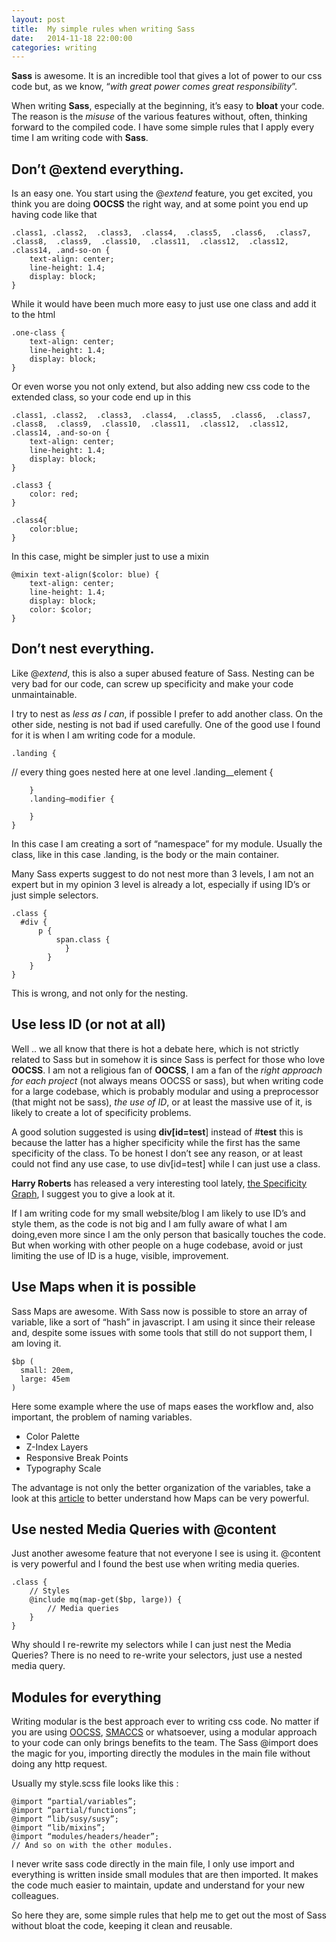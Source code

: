 ```yaml
---
layout: post
title:  My simple rules when writing Sass
date:   2014-11-18 22:00:00
categories: writing
---
```


**Sass** is awesome. It is an incredible tool that gives a lot of power to our css code but, as we know, “*with great power comes great responsibility*”.

When writing **Sass**, especially at the beginning, it’s easy to **bloat** your code. The reason is the *misuse* of the various features without, often, thinking forward to the compiled code. 
I have some simple rules that I apply every time I am writing code with **Sass**.

## Don’t @extend everything.

Is an easy one. You start using the @*extend* feature, you get excited, you think you are doing **OOCSS** the right way, and at some point you end up having code like that 

	.class1, .class2,  .class3,  .class4,  .class5,  .class6,  .class7,  .class8,  .class9,  .class10,  .class11,  .class12,  .class12,  .class14, .and-so-on {
		text-align: center;
		line-height: 1.4;
		display: block;
	}

While it would have been much more easy to just use one class and add it to the html 

	.one-class { 
		text-align: center;
		line-height: 1.4;
		display: block;
	}

Or even worse you not only extend, but also adding new css code to the extended class, so your code end up in this 

	.class1, .class2,  .class3,  .class4,  .class5,  .class6,  .class7,  .class8,  .class9,  .class10,  .class11,  .class12,  .class12,  .class14, .and-so-on {
		text-align: center;
		line-height: 1.4;
		display: block;
	}

	.class3 {
		color: red;
	}

	.class4{
		color:blue;
	}

In this case, might be simpler just to use a mixin 

	@mixin text-align($color: blue) {
		text-align: center;
		line-height: 1.4;
		display: block;
		color: $color;
	}

## Don’t nest everything.

Like @*extend*, this is also a super abused feature of Sass. Nesting can be very bad for our code, can screw up specificity and make your code unmaintainable.

I try to nest as *less as I can*, if possible I prefer to add another class. On the other side, nesting is not bad if used carefully. One of the good use I found for it is when I am writing code for a module.

	.landing {
  // every thing goes nested here at one level
  	.landing__element {
			
		}
		.landing—modifier {
			
		}
	}

In this case I am creating a sort of “namespace” for my module. Usually the class, like in this case .landing, is the body or the main container. 

Many Sass experts suggest to do not nest more than 3 levels, I am not an expert but in my opinion 3 level is already a lot, especially if using ID’s or just simple selectors. 

	.class {
	  #div {
		  p {
			  span.class {
				}
			}
		}
	}

This is wrong, and not only for the nesting. 

## Use less ID (or not at all)

Well .. we all know that there is hot a debate here, which is not strictly related to Sass but in somehow it is since Sass is perfect for those who love **OOCSS**. I am not a religious fan of **OOCSS**, I am a fan of the *right approach for each project* (not always means OOCSS or sass), but when writing code for a large codebase, which is probably modular and using a preprocessor (that might not be sass), *the use of ID*, or at least the massive use of it, is likely to create a lot of specificity problems.

A good solution suggested is using **div[id=test**] instead of #**test** this is because the latter has a higher specificity while the first has the same specificity of the class. To be honest I don’t see any reason, or at least could not find any use case, to use div[id=test] while I can just use a class. 

**Harry Roberts** has released a very interesting tool lately, [the Specificity Graph](http://csswizardry.com/2014/10/the-specificity-graph/), I suggest you to give a look at it.

If I am writing code for my small website/blog I am likely to use ID’s and style them, as the code is not big and I am fully aware of what I am doing,even more since I am the only person that basically touches the code. But when working with other people on a huge codebase, avoid or just limiting the use of ID is a huge, visible, improvement.

## Use Maps when it is possible

Sass Maps are awesome. With Sass now is possible to store an array of variable, like a sort of “hash” in javascript.
I am using it since their release and, despite some issues with some tools that still do not support them, I am loving it.

	$bp (
	  small: 20em,
	  large: 45em
	)

Here some example where the use of maps eases the workflow and,
also important, the problem of naming variables.

- Color Palette
- Z-Index Layers
- Responsive Break Points
- Typography Scale

The advantage is not only the better organization of the variables, take a look at this [article](http://viget.com/extend/sass-maps-are-awesome) to better understand how Maps can be very powerful.

## Use nested Media Queries with @content

Just another awesome feature that not everyone I see is using it. @content is very powerful and I found the best use when writing media queries.

	.class {
		// Styles
		@include mq(map-get($bp, large)) {
			// Media queries
		}
	}

Why should I re-rewrite my selectors while I can just nest the Media Queries? There is no need to re-write your selectors, just use a nested media query.

## Modules for everything

Writing modular is the best approach ever to writing css code. No matter if you are using [OOCSS](http://oocss.org), [SMACCS](https://smacss.com) or whatsoever, using a modular approach to your code can only brings benefits to the team. The Sass @import does the magic for you, importing directly the modules in the main file without doing any http request.

Usually my style.scss file looks like this : 

	@import “partial/variables”;
	@import “partial/functions”;
	@import “lib/susy/susy”;
	@import “lib/mixins”;
	@import “modules/headers/header”;
	// And so on with the other modules.

I never write sass code directly in the main file, I only use import and everything is written inside small modules that are then imported. It makes the code much easier to maintain, update and understand for your new colleagues.

So here they are, some simple rules that help me to get out the most of Sass without bloat the code, keeping it clean and reusable. 
 